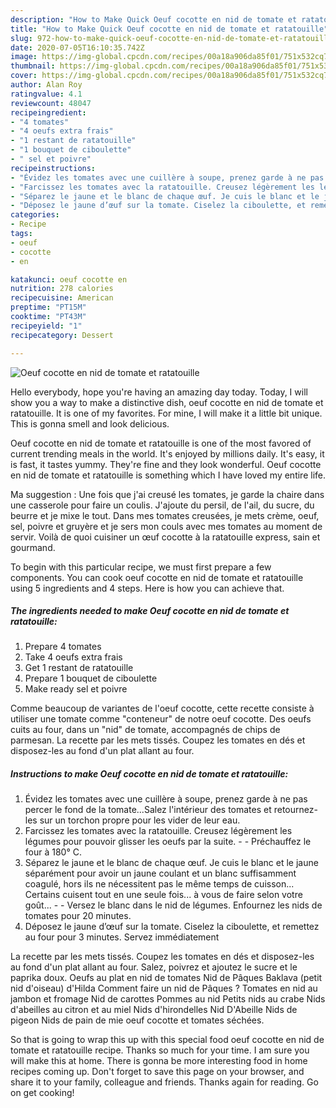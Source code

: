 ```yaml
---
description: "How to Make Quick Oeuf cocotte en nid de tomate et ratatouille"
title: "How to Make Quick Oeuf cocotte en nid de tomate et ratatouille"
slug: 972-how-to-make-quick-oeuf-cocotte-en-nid-de-tomate-et-ratatouille
date: 2020-07-05T16:10:35.742Z
image: https://img-global.cpcdn.com/recipes/00a18a906da85f01/751x532cq70/oeuf-cocotte-en-nid-de-tomate-et-ratatouille-photo-principale-de-la-recette.jpg
thumbnail: https://img-global.cpcdn.com/recipes/00a18a906da85f01/751x532cq70/oeuf-cocotte-en-nid-de-tomate-et-ratatouille-photo-principale-de-la-recette.jpg
cover: https://img-global.cpcdn.com/recipes/00a18a906da85f01/751x532cq70/oeuf-cocotte-en-nid-de-tomate-et-ratatouille-photo-principale-de-la-recette.jpg
author: Alan Roy
ratingvalue: 4.1
reviewcount: 48047
recipeingredient:
- "4 tomates"
- "4 oeufs extra frais"
- "1 restant de ratatouille"
- "1 bouquet de ciboulette"
- " sel et poivre"
recipeinstructions:
- "Évidez les tomates avec une cuillère à soupe, prenez garde à ne pas percer le fond de la tomate...Salez l&#39;intérieur des tomates et retournez-les sur un torchon propre pour les vider de leur eau."
- "Farcissez les tomates avec la ratatouille. Creusez légèrement les légumes pour pouvoir glisser les oeufs par la suite.  Préchauffez le four à 180° C."
- "Séparez le jaune et le blanc de chaque œuf. Je cuis le blanc et le jaune séparément pour avoir un jaune coulant et un blanc suffisamment coagulé, hors ils ne nécessitent pas le même temps de cuisson... Certains cuisent tout en une seule fois... à vous de faire selon votre goût...  Versez le blanc dans le nid de légumes. Enfournez les nids de tomates pour 20 minutes."
- "Déposez le jaune d’œuf sur la tomate. Ciselez la ciboulette, et remettez au four pour 3 minutes. Servez immédiatement"
categories:
- Recipe
tags:
- oeuf
- cocotte
- en

katakunci: oeuf cocotte en 
nutrition: 278 calories
recipecuisine: American
preptime: "PT15M"
cooktime: "PT43M"
recipeyield: "1"
recipecategory: Dessert

---
```



![Oeuf cocotte en nid de tomate et ratatouille](https://img-global.cpcdn.com/recipes/00a18a906da85f01/751x532cq70/oeuf-cocotte-en-nid-de-tomate-et-ratatouille-photo-principale-de-la-recette.jpg)

Hello everybody, hope you're having an amazing day today. Today, I will show you a way to make a distinctive dish, oeuf cocotte en nid de tomate et ratatouille. It is one of my favorites. For mine, I will make it a little bit unique. This is gonna smell and look delicious.

Oeuf cocotte en nid de tomate et ratatouille is one of the most favored of current trending meals in the world. It's enjoyed by millions daily. It's easy, it is fast, it tastes yummy. They're fine and they look wonderful. Oeuf cocotte en nid de tomate et ratatouille is something which I have loved my entire life.

Ma suggestion : Une fois que j&#39;ai creusé les tomates, je garde la chaire dans une casserole pour faire un coulis. J&#39;ajoute du persil, de l&#39;ail, du sucre, du beurre et je mixe le tout. Dans mes tomates creusées, je mets crème, oeuf, sel, poivre et gruyère et je sers mon couls avec mes tomates au moment de servir. Voilà de quoi cuisiner un œuf cocotte à la ratatouille express, sain et gourmand.


To begin with this particular recipe, we must first prepare a few components. You can cook oeuf cocotte en nid de tomate et ratatouille using 5 ingredients and 4 steps. Here is how you can achieve that.

<!--inarticleads1-->

##### The ingredients needed to make Oeuf cocotte en nid de tomate et ratatouille:

1. Prepare 4 tomates
1. Take 4 oeufs extra frais
1. Get 1 restant de ratatouille
1. Prepare 1 bouquet de ciboulette
1. Make ready  sel et poivre


Comme beaucoup de variantes de l&#39;oeuf cocotte, cette recette consiste à utiliser une tomate comme &#34;conteneur&#34; de notre oeuf cocotte. Des oeufs cuits au four, dans un &#34;nid&#34; de tomate, accompagnés de chips de parmesan. La recette par les mets tissés. Coupez les tomates en dés et disposez-les au fond d&#39;un plat allant au four. 

<!--inarticleads2-->

##### Instructions to make Oeuf cocotte en nid de tomate et ratatouille:

1. Évidez les tomates avec une cuillère à soupe, prenez garde à ne pas percer le fond de la tomate...Salez l&#39;intérieur des tomates et retournez-les sur un torchon propre pour les vider de leur eau.
1. Farcissez les tomates avec la ratatouille. Creusez légèrement les légumes pour pouvoir glisser les oeufs par la suite. -  - Préchauffez le four à 180° C.
1. Séparez le jaune et le blanc de chaque œuf. Je cuis le blanc et le jaune séparément pour avoir un jaune coulant et un blanc suffisamment coagulé, hors ils ne nécessitent pas le même temps de cuisson... Certains cuisent tout en une seule fois... à vous de faire selon votre goût... -  - Versez le blanc dans le nid de légumes. Enfournez les nids de tomates pour 20 minutes.
1. Déposez le jaune d’œuf sur la tomate. Ciselez la ciboulette, et remettez au four pour 3 minutes. Servez immédiatement


La recette par les mets tissés. Coupez les tomates en dés et disposez-les au fond d&#39;un plat allant au four. Salez, poivrez et ajoutez le sucre et le paprika doux. Oeufs au plat en nid de tomates Nid de Pâques Baklava (petit nid d&#39;oiseau) d&#39;Hilda Comment faire un nid de Pâques ? Tomates en nid au jambon et fromage Nid de carottes Pommes au nid Petits nids au crabe Nids d&#39;abeilles au citron et au miel Nids d&#39;hirondelles Nid D&#39;Abeille Nids de pigeon Nids de pain de mie oeuf cocotte et tomates séchées. 

So that is going to wrap this up with this special food oeuf cocotte en nid de tomate et ratatouille recipe. Thanks so much for your time. I am sure you will make this at home. There is gonna be more interesting food in home recipes coming up. Don't forget to save this page on your browser, and share it to your family, colleague and friends. Thanks again for reading. Go on get cooking!
